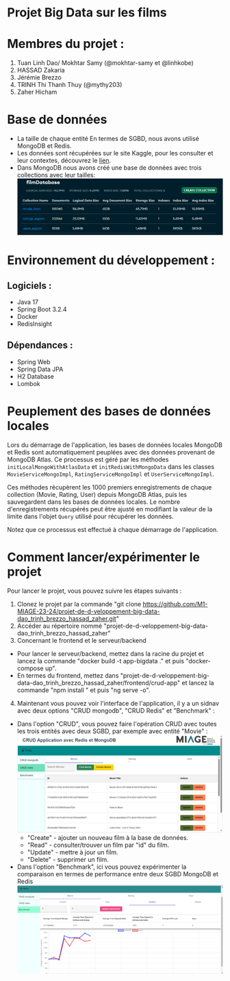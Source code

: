 # Projet Big Data sur les films

# Membres du projet :
1) Tuan Linh Dao/ Mokhtar Samy (@mokhtar-samy et @linhkobe)
2) HASSAD Zakaria
3) Jérémie Brezzo
4) TRINH Thi Thanh Thuy (@mythy203)
5) Zaher Hicham

# Base de données
- La taille de chaque entité
  En termes de SGBD, nous avons utilisé MongoDB et Redis.
- Les données sont récupérées sur le site Kaggle, pour les consulter et leur contextes, découvrez le [lien](https://www.kaggle.com/datasets/samlearner/letterboxd-movie-ratings-data?select=ratings_export.csv).
- Dans MongoDB nous avons créé une base de données avec trois collections avec leur tailles:
![img_3.png](img_3.png)
# Environnement du développement :

## Logiciels :
- Java 17
- Spring Boot 3.2.4
- Docker
- RedisInsight

## Dépendances :
+ Spring Web
+ Spring Data JPA
+ H2 Database
+ Lombok

# Peuplement des bases de données locales

Lors du démarrage de l'application, les bases de données locales MongoDB et Redis sont automatiquement peuplées avec des données provenant de MongoDB Atlas. Ce processus est géré par les méthodes `initLocalMongoWithAtlasData` et `initRedisWithMongoData` dans les classes `MovieServiceMongoImpl`, `RatingServiceMongoImpl` et `UserServiceMongoImpl`.

Ces méthodes récupèrent les 1000 premiers enregistrements de chaque collection (Movie, Rating, User) depuis MongoDB Atlas, puis les sauvegardent dans les bases de données locales. Le nombre d'enregistrements récupérés peut être ajusté en modifiant la valeur de la limite dans l'objet `Query` utilisé pour récupérer les données.

Notez que ce processus est effectué à chaque démarrage de l'application.

# Comment lancer/expérimenter le projet
Pour lancer le projet, vous pouvez suivre les étapes suivants :
1) Clonez le projet par la commande "git clone https://github.com/M1-MIAGE-23-24/projet-de-d-veloppement-big-data-dao_trinh_brezzo_hassad_zaher.git"
2) Accéder au répertoire nommé "projet-de-d-veloppement-big-data-dao_trinh_brezzo_hassad_zaher"
3) Concernant le frontend et le serveur/backend
- Pour lancer le serveur/backend, mettez dans la racine du projet et lancez la commande "docker build -t app-bigdata ." et puis "docker-compose up".
- En termes du frontend, mettez dans "projet-de-d-veloppement-big-data-dao_trinh_brezzo_hassad_zaher/frontend/crud-app" et lancez la commande "npm install " et puis "ng serve -o".
4) Maintenant vous pouvez voir l'interface de l'application, il y a un sidnav avec deux options "CRUD mongodb", "CRUD Redis" et "Benchmark" :
- Dans l'option "CRUD", vous pouvez faire l'opération CRUD avec toutes les trois entités avec deux SGBD, par exemple avec entité "Movie" :
  ![img_1.png](img_1.png)
    + "Create" - ajouter un nouveau film à la base de données.
    + "Read" - consulter/trouver un film par "id" du film.
    + "Update" - mettre à jour un film.
    + "Delete" - supprimer un film.
- Dans l'option "Benchmark", ici vous pouvez expérimenter la comparaison en termes de performance entre deux SGBD MongoDB et Redis
  ![img_2.png](img_2.png)


